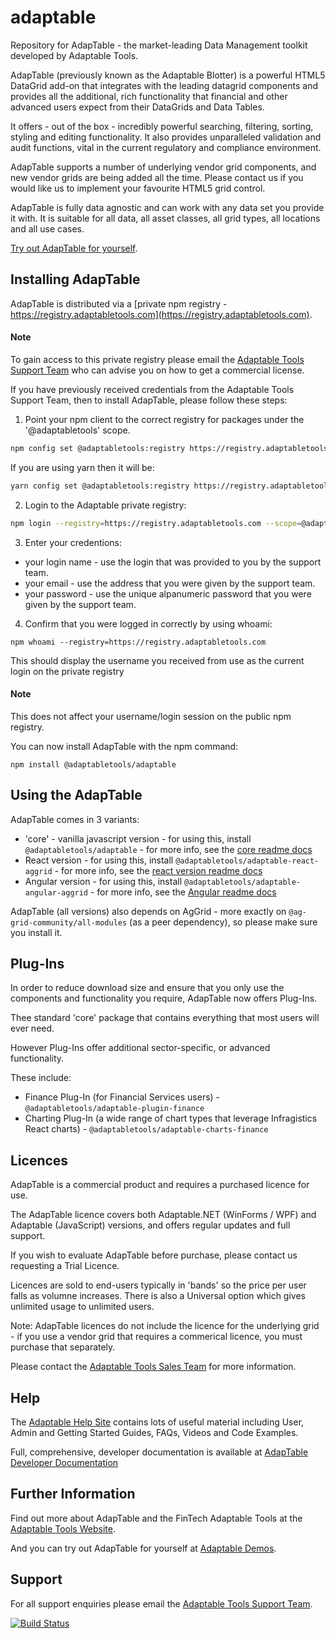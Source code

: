 # adaptable

Repository for AdapTable - the market-leading Data Management toolkit developed by Adaptable Tools.

AdapTable (previously known as the Adaptable Blotter) is a powerful HTML5 DataGrid add-on that integrates with the leading datagrid components and provides all the additional, rich functionality that financial and other advanced users expect from their DataGrids and Data Tables.

It offers - out of the box - incredibly powerful searching, filtering, sorting, styling and editing functionality. It also provides unparalleled validation and audit functions, vital in the current regulatory and compliance environment. 

AdapTable supports a number of underlying vendor grid components, and new vendor grids are being added all the time.  Please contact us if you would like us to implement your favourite HTML5 grid control.

AdapTable is fully data agnostic and can work with any data set you provide it with. It is suitable for all data, all asset classes, all grid types, all locations and all use cases.

[Try out AdapTable for yourself](https://demo.adaptableblotter.com).

## Installing AdapTable

AdapTable is distributed via a [private npm registry - https://registry.adaptabletools.com](https://registry.adaptabletools.com).

#### Note
To gain access to this private registry please email the [Adaptable Tools Support Team](mailto:support@adaptabletools.com) who can advise you on how to get a commercial license.

If you have previously received credentials from the Adaptable Tools Support Team, then to install AdapTable, please follow these steps:

1. Point your npm client to the correct registry for packages under the '@adaptabletools' scope.

```sh
npm config set @adaptabletools:registry https://registry.adaptabletools.com

```
If you are using yarn then it will be:
```sh
yarn config set @adaptabletools:registry https://registry.adaptabletools.com
```

2. Login to the Adaptable private registry:

```sh
npm login --registry=https://registry.adaptabletools.com --scope=@adaptabletools
```

3. Enter your credentions:

  * your login name - use the login that was provided to you by the support team.
  * your email - use the address that you were given by the support team.
  * your password - use the unique alpanumeric password that you were given by the support team.

4. Confirm that you were logged in correctly by using whoami:

```
npm whoami --registry=https://registry.adaptabletools.com
```

This should display the username you received from use as the current login on the private registry

#### Note

This does not affect your username/login session on the public npm registry.

You can now install AdapTable with the npm command:

```
npm install @adaptabletools/adaptable
```

## Using the AdapTable

AdapTable comes in 3 variants:
 
  * 'core' - vanilla javascript version - for using this, install `@adaptabletools/adaptable` - for more info, see the [core readme docs](./packages/adaptable/README.md)
  * React version - for using this, install `@adaptabletools/adaptable-react-aggrid` - for more info, see the [react version readme docs](./packages/adaptable-react-aggrid/README.md)
  * Angular version - for using this, install `@adaptabletools/adaptable-angular-aggrid` - for more info, see the [Angular readme docs](./packages/adaptable-ng-aggrid/README.md)

AdapTable (all versions) also depends on AgGrid - more exactly on `@ag-grid-community/all-modules` (as a peer dependency), so please make sure you install it.

## Plug-Ins

In order to reduce download size and ensure that you only use the components and functionality you require, AdapTable now offers Plug-Ins.

Thee standard 'core' package that contains everything that most users will ever need.  

However Plug-Ins offer additional sector-specific, or advanced functionality.

These include:

- Finance Plug-In (for Financial Services users) - `@adaptabletools/adaptable-plugin-finance`
- Charting Plug-In (a wide range of chart types that leverage Infragistics React charts)  - `@adaptabletools/adaptable-charts-finance`

## Licences

AdapTable is a commercial product and requires a purchased licence for use.

The AdapTable licence covers both Adaptable.NET (WinForms / WPF) and Adaptable (JavaScript) versions, and offers regular updates and full support.

If you wish to evaluate AdapTable before purchase, please contact us requesting a Trial Licence.

Licences are sold to end-users typically in 'bands' so the price per user falls as volumne increases. There is also a Universal option which gives unlimited usage to unlimited users.

Note: AdapTable licences do not include the licence for the underlying grid - if you use a vendor grid that requires a commerical licence, you must purchase that separately.

Please contact the [Adaptable Tools Sales Team](mailto:sales@adaptabletools.com) for more information.

## Help

The [Adaptable Help Site](https://adaptabletools.zendesk.com/hc/en-us) contains lots of useful material including User, Admin and Getting Started Guides, FAQs, Videos and Code Examples.

Full, comprehensive, developer documentation is available at [AdapTable Developer Documentation](https://api.adaptableblotter.com/index.html)

## Further Information

Find out more about AdapTable and the FinTech Adaptable Tools at the [Adaptable Tools Website](http://www.adaptabletools.com).

And you can try out AdapTable for yourself at [Adaptable Demos](https://demo.adaptableblotter.com).

## Support

For all support enquiries please email the [Adaptable Tools Support Team](mailto:support@adaptabletools.com).

[![Build Status](https://travis-ci.org/JonnyAdaptableTools/adaptableblotter.svg?branch=master)](https://travis-ci.org/JonnyAdaptableTools/adaptableblotter)
